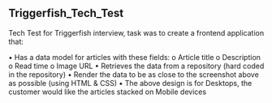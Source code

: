 ## Triggerfish_Tech_Test

Tech Test for Triggerfish interview, task was to create a frontend application that: 

•       Has a data model for articles with these fields: 
o   Article title 
o   Description 
o   Read time 
o   Image URL 
•       Retrieves the data from a repository (hard coded in the repository) 
•       Render the data to be as close to the screenshot above as possible (using HTML & CSS) 
•       The above design is for Desktops, the customer would like the articles stacked on Mobile devices 




